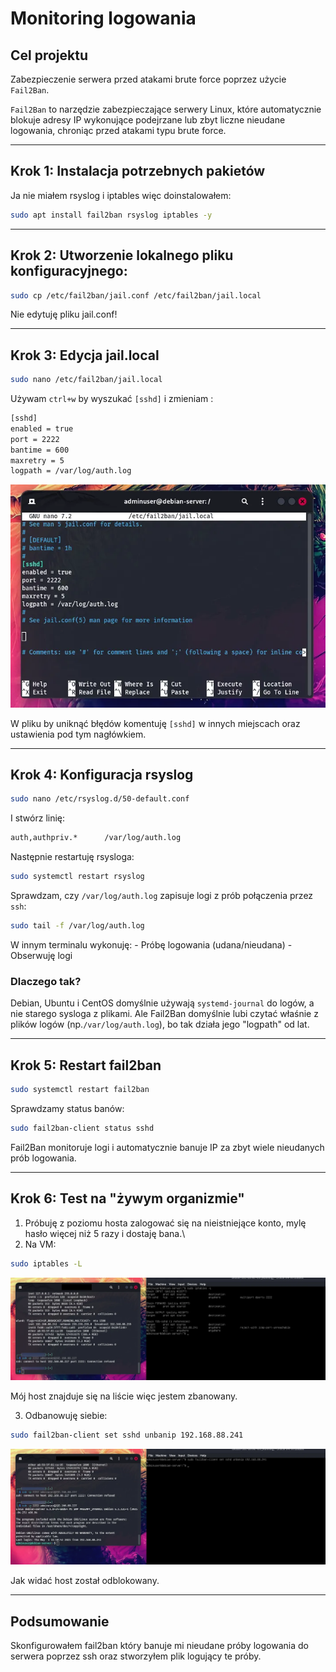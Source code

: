 # Monitoring logowania

## Cel projektu
Zabezpieczenie serwera przed atakami brute force poprzez użycie `Fail2Ban`.

`Fail2Ban` to narzędzie zabezpieczające serwery Linux, które automatycznie blokuje adresy IP wykonujące podejrzane lub zbyt liczne nieudane logowania, chroniąc przed atakami typu brute force.

---

## Krok 1: Instalacja potrzebnych pakietów

Ja nie miałem rsyslog i iptables więc doinstalowałem:

```bash
sudo apt install fail2ban rsyslog iptables -y
```

---

## Krok 2: Utworzenie lokalnego pliku konfiguracyjnego:

```bash
sudo cp /etc/fail2ban/jail.conf /etc/fail2ban/jail.local
```
Nie edytuję pliku jail.conf!

---

## Krok 3: Edycja jail.local

```bash
sudo nano /etc/fail2ban/jail.local
```

Używam `ctrl+w` by wyszukać `[sshd]` i zmieniam :

```bash
[sshd]
enabled = true
port = 2222
bantime = 600
maxretry = 5
logpath = /var/log/auth.log
```

![Screenshot 1: Monitorowanie logów logowania poprzez SSH](/screenshots/ssh-hardening/Screenshot%20From%202025-05-01%2011-19-19.webp)

W pliku by uniknąć błędów komentuję `[sshd]` w innych miejscach oraz ustawienia pod tym nagłówkiem.


---

## Krok 4: Konfiguracja rsyslog

```bash
sudo nano /etc/rsyslog.d/50-default.conf
```

I stwórz linię:

```bash
auth,authpriv.*      /var/log/auth.log
```

Następnie restartuję rsysloga:

```bash
sudo systemctl restart rsyslog
```

Sprawdzam, czy `/var/log/auth.log` zapisuje logi z prób połączenia przez `ssh`:

```bash
sudo tail -f /var/log/auth.log
```

W innym terminalu wykonuję:
    - Próbę logowania (udana/nieudana)
    - Obserwuję logi
    

### Dlaczego tak?
Debian, Ubuntu i CentOS domyślnie używają `systemd-journal` do logów, a nie starego sysloga z plikami. Ale Fail2Ban domyślnie lubi czytać właśnie z plików logów (np.`/var/log/auth.log`), bo tak działa jego "logpath" od lat.

---

## Krok 5: Restart fail2ban

```bash
sudo systemctl restart fail2ban
```

Sprawdzamy status banów:

```bash
sudo fail2ban-client status sshd
```

Fail2Ban monitoruje logi i automatycznie banuje IP za zbyt wiele nieudanych prób logowania.

---

## Krok 6: Test na "żywym organizmie"

1. Próbuję z poziomu hosta zalogować się na nieistniejące konto, mylę hasło więcej niż 5 razy i dostaję bana.\
2. Na VM:
```bash
sudo iptables -L
```

![Screenshot 2: Zablokowany host](/screenshots/ssh-hardening/Screenshot%20From%202025-05-01%2011-55-36.webp)

Mój host znajduje się na liście więc jestem zbanowany.

3. Odbanowuję siebie:
```bash
sudo fail2ban-client set sshd unbanip 192.168.88.241
```

![Screenshot 3: Odblokowany host](/screenshots/ssh-hardening/Screenshot%20From%202025-05-01%2011-58-31.webp)

Jak widać host został odblokowany.

---

## Podsumowanie

Skonfigurowałem fail2ban który banuje mi nieudane próby logowania do serwera poprzez ssh oraz stworzyłem plik logujący te próby.


